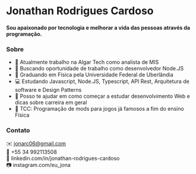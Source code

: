# Jonathan Rodrigues Cardoso
#### 	Sou apaixonado por tecnologia e melhorar a vida das pessoas através da programação.<br/> 


### Sobre
- 🔭 Atualmente trabalho na Algar Tech como analista de MIS
- 🚀 Buscando oportunidade de trabalho como desenvolvedor Node.JS
- 📓 Graduando em Física pela Universidade Federal de Uberlândia
- 💻 Estudando Javascript, Node.JS, Typescript, API Rest, Arquitetura de software e Design Patterns
- 🤔 Posso te ajudar em como começar a estudar desenvolvimento Web e dicas sobre carreira em geral
- 💬 TCC: Programação de mods para jogos já famosos a fim do ensino Física

### Contato
✉️ jonarc06@gmail.com
<br/>📱 +55 34 992113508
<br/>🔗 linkedin.com/in/jonathan-rodrigues-cardoso
<br/>📷 instagram.com/eu_jona
